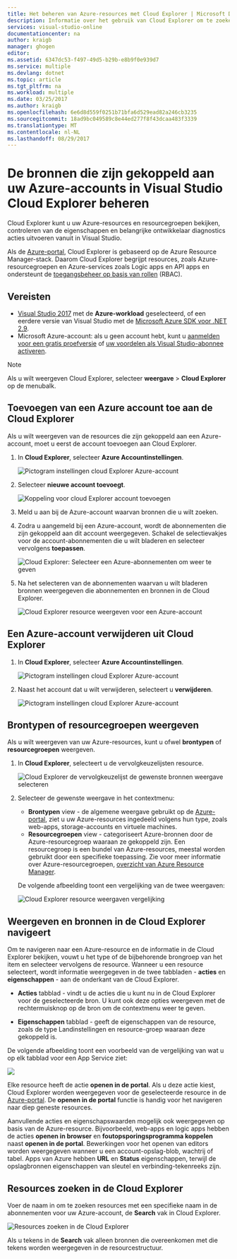 ```yaml
---
title: Het beheren van Azure-resources met Cloud Explorer | Microsoft Docs
description: Informatie over het gebruik van Cloud Explorer om te zoeken en beheren van Azure-resources in Visual Studio.
services: visual-studio-online
documentationcenter: na
author: kraigb
manager: ghogen
editor: 
ms.assetid: 6347dc53-f497-49d5-b29b-e8b9f0e939d7
ms.service: multiple
ms.devlang: dotnet
ms.topic: article
ms.tgt_pltfrm: na
ms.workload: multiple
ms.date: 03/25/2017
ms.author: kraigb
ms.openlocfilehash: 6e6d8d559f0251b71bfa6d529ead82a246cb3235
ms.sourcegitcommit: 18ad9bc049589c8e44ed277f8f43dcaa483f3339
ms.translationtype: MT
ms.contentlocale: nl-NL
ms.lasthandoff: 08/29/2017
---
```

# <a name="manage-the-resources-associated-with-your-azure-accounts-in-visual-studio-cloud-explorer"></a>De bronnen die zijn gekoppeld aan uw Azure-accounts in Visual Studio Cloud Explorer beheren
Cloud Explorer kunt u uw Azure-resources en resourcegroepen bekijken, controleren van de eigenschappen en belangrijke ontwikkelaar diagnostics acties uitvoeren vanuit in Visual Studio. 

Als de [Azure-portal](http://go.microsoft.com/fwlink/p/?LinkID=525040), Cloud Explorer is gebaseerd op de Azure Resource Manager-stack. Daarom Cloud Explorer begrijpt resources, zoals Azure-resourcegroepen en Azure-services zoals Logic apps en API apps en ondersteunt de [toegangsbeheer op basis van rollen](active-directory/role-based-access-control-configure.md) (RBAC). 

## <a name="prerequisites"></a>Vereisten
- [Visual Studio 2017](https://www.visualstudio.com/downloads/) met de **Azure-workload** geselecteerd, of een eerdere versie van Visual Studio met de [Microsoft Azure SDK voor .NET 2.9](https://www.microsoft.com/en-us/download/details.aspx?id=51657).
- Microsoft Azure-account: als u geen account hebt, kunt u [aanmelden voor een gratis proefversie](http://go.microsoft.com/fwlink/?LinkId=623901) of [uw voordelen als Visual Studio-abonnee activeren](http://go.microsoft.com/fwlink/?LinkId=623901).

> [!NOTE]
> Als u wilt weergeven Cloud Explorer, selecteer **weergave** > **Cloud Explorer** op de menubalk.   
> 
> 

## <a name="add-an-azure-account-to-cloud-explorer"></a>Toevoegen van een Azure account toe aan de Cloud Explorer
Als u wilt weergeven van de resources die zijn gekoppeld aan een Azure-account, moet u eerst de account toevoegen aan Cloud Explorer. 

1. In **Cloud Explorer**, selecteer **Azure Accountinstellingen**.

    ![Pictogram instellingen cloud Explorer Azure-account](media/vs-azure-tools-resources-managing-with-cloud-explorer/azure-account-settings.png)

1. Selecteer **nieuwe account toevoegt**. 

    ![Koppeling voor cloud Explorer account toevoegen](media/vs-azure-tools-resources-managing-with-cloud-explorer/add-account-link.png)

1. Meld u aan bij de Azure-account waarvan bronnen die u wilt zoeken. 

1. Zodra u aangemeld bij een Azure-account, wordt de abonnementen die zijn gekoppeld aan dit account weergegeven. Schakel de selectievakjes voor de account-abonnementen die u wilt bladeren en selecteer vervolgens **toepassen**. 
 
    ![Cloud Explorer: Selecteer een Azure-abonnementen om weer te geven](media/vs-azure-tools-resources-managing-with-cloud-explorer/select-subscriptions.png)

1. Na het selecteren van de abonnementen waarvan u wilt bladeren bronnen weergegeven die abonnementen en bronnen in de Cloud Explorer.

    ![Cloud Explorer resource weergeven voor een Azure-account](media/vs-azure-tools-resources-managing-with-cloud-explorer/resources-listed.png)

## <a name="remove-an-azure-account-from-cloud-explorer"></a>Een Azure-account verwijderen uit Cloud Explorer 

1. In **Cloud Explorer**, selecteer **Azure Accountinstellingen**.

    ![Pictogram instellingen cloud Explorer Azure-account](media/vs-azure-tools-resources-managing-with-cloud-explorer/azure-account-settings.png)

1. Naast het account dat u wilt verwijderen, selecteert u **verwijderen**.

    ![Pictogram instellingen cloud Explorer Azure-account](media/vs-azure-tools-resources-managing-with-cloud-explorer/remove-account.png)

## <a name="view-resource-types-or-resource-groups"></a>Brontypen of resourcegroepen weergeven
Als u wilt weergeven van uw Azure-resources, kunt u ofwel **brontypen** of **resourcegroepen** weergeven.

1. In **Cloud Explorer**, selecteert u de vervolgkeuzelijsten resource.

    ![Cloud Explorer de vervolgkeuzelijst de gewenste bronnen weergave selecteren](media/vs-azure-tools-resources-managing-with-cloud-explorer/resources-view-dropdown.png)

1. Selecteer de gewenste weergave in het contextmenu: 

    - **Brontypen** view - de algemene weergave gebruikt op de [Azure-portal](http://go.microsoft.com/fwlink/p/?LinkID=525040), ziet u uw Azure-resources ingedeeld volgens hun type, zoals web-apps, storage-accounts en virtuele machines. 
    - **Resourcegroepen** view - categoriseert Azure-bronnen door de Azure-resourcegroep waaraan ze gekoppeld zijn. Een resourcegroep is een bundel van Azure-resources, meestal worden gebruikt door een specifieke toepassing. Zie voor meer informatie over Azure-resourcegroepen, [overzicht van Azure Resource Manager](./azure-resource-manager/resource-group-overview.md).

    De volgende afbeelding toont een vergelijking van de twee weergaven:

    ![Cloud Explorer resource weergaven vergelijking](media/vs-azure-tools-resources-managing-with-cloud-explorer/resource-views-comparison.png)

## <a name="view-and-navigate-resources-in-cloud-explorer"></a>Weergeven en bronnen in de Cloud Explorer navigeert
Om te navigeren naar een Azure-resource en de informatie in de Cloud Explorer bekijken, vouwt u het type of de bijbehorende brongroep van het item en selecteer vervolgens de resource. Wanneer u een resource selecteert, wordt informatie weergegeven in de twee tabbladen - **acties** en **eigenschappen** - aan de onderkant van de Cloud Explorer. 

- **Acties** tabblad - vindt u de acties die u kunt nu in de Cloud Explorer voor de geselecteerde bron. U kunt ook deze opties weergeven met de rechtermuisknop op de bron om de contextmenu weer te geven.

- **Eigenschappen** tabblad - geeft de eigenschappen van de resource, zoals de type Landinstellingen en resource-groep waaraan deze gekoppeld is.

De volgende afbeelding toont een voorbeeld van de vergelijking van wat u op elk tabblad voor een App Service ziet:

![](./media/vs-azure-tools-resources-managing-with-cloud-explorer/actions-and-properties.png)

Elke resource heeft de actie **openen in de portal**. Als u deze actie kiest, Cloud Explorer worden weergegeven voor de geselecteerde resource in de [Azure-portal](http://go.microsoft.com/fwlink/p/?LinkID=525040). De **openen in de portal** functie is handig voor het navigeren naar diep geneste resources.

Aanvullende acties en eigenschapswaarden mogelijk ook weergegeven op basis van de Azure-resource. Bijvoorbeeld, web-apps en logic apps hebben de acties **openen in browser** en **foutopsporingsprogramma koppelen** naast **openen in de portal**. Bewerkingen voor het openen van editors worden weergegeven wanneer u een account-opslag-blob, wachtrij of tabel. Apps van Azure hebben **URL** en **Status** eigenschappen, terwijl de opslagbronnen eigenschappen van sleutel en verbinding-tekenreeks zijn.

## <a name="find-resources-in-cloud-explorer"></a>Resources zoeken in de Cloud Explorer
Voer de naam in om te zoeken resources met een specifieke naam in de abonnementen voor uw Azure-account, de **Search** vak in Cloud Explorer.

![Resources zoeken in de Cloud Explorer](./media/vs-azure-tools-resources-managing-with-cloud-explorer/search-for-resources.png)

Als u tekens in de **Search** vak alleen bronnen die overeenkomen met die tekens worden weergegeven in de resourcestructuur.
